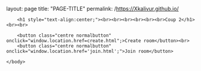 layout: page
title: "PAGE-TITLE"
permalink: /https://Xkalivur.github.io/

<!DOCTYPE html>
<html>
    <head>
        <link rel="stylesheet" href="style.css">
    </head>
    <body>

        <h1 style="text-align:center;"><br><br><br><br><br><br>Coup 2</h1><br><br>

        <button class="centre normalbutton" onclick="window.location.href=create.html";>Create room</button><br>
        <button class="centre normalbutton" onclick="window.location.href='join.html';">Join room</button> 

    </body>
</html>
